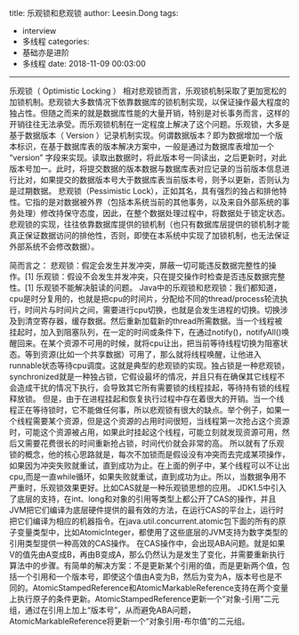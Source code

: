 title: 乐观锁和悲观锁
author: Leesin.Dong
tags:
  - interview
  - 多线程
categories:
  - 基础亦是进阶
  - 多线程
date: 2018-11-09 00:03:00
---
乐观锁（ Optimistic Locking ） 相对悲观锁而言，乐观锁机制采取了更加宽松的加锁机制。悲观锁大多数情况下依靠数据库的锁机制实现，以保证操作最大程度的独占性。但随之而来的就是数据库性能的大量开销，特别是对长事务而言，这样的开销往往无法承受。而乐观锁机制在一定程度上解决了这个问题。乐观锁，大多是基于数据版本（ Version ）记录机制实现。何谓数据版本？即为数据增加一个版本标识，在基于数据库表的版本解决方案中，一般是通过为数据库表增加一个 “version” 字段来实现。读取出数据时，将此版本号一同读出，之后更新时，对此版本号加一。此时，将提交数据的版本数据与数据库表对应记录的当前版本信息进行比对，如果提交的数据版本号大于数据库表当前版本号，则予以更新，否则认为是过期数据。
悲观锁（Pessimistic Lock），正如其名，具有强烈的独占和排他特性。它指的是对数据被外界（包括本系统当前的其他事务，以及来自外部系统的事务处理）修改持保守态度，因此，在整个数据处理过程中，将数据处于锁定状态。悲观锁的实现，往往依靠数据库提供的锁机制（也只有数据库层提供的锁机制才能真正保证数据访问的排他性，否则，即使在本系统中实现了加锁机制，也无法保证外部系统不会修改数据）。

简而言之：
悲观锁：假定会发生并发冲突，屏蔽一切可能违反数据完整性的操作。[1]
乐观锁：假设不会发生并发冲突，只在提交操作时检查是否违反数据完整性。[1] 乐观锁不能解决脏读的问题。
Java中的乐观锁和悲观锁：我们都知道，cpu是时分复用的，也就是把cpu的时间片，分配给不同的thread/process轮流执行，时间片与时间片之间，需要进行cpu切换，也就是会发生进程的切换。切换涉及到清空寄存器，缓存数据。然后重新加载新的thread所需数据。当一个线程被挂起时，加入到阻塞队列，在一定的时间或条件下，在通过notify()，notifyAll()唤醒回来。在某个资源不可用的时候，就将cpu让出，把当前等待线程切换为阻塞状态。等到资源(比如一个共享数据）可用了，那么就将线程唤醒，让他进入runnable状态等待cpu调度。这就是典型的悲观锁的实现。独占锁是一种悲观锁，synchronized就是一种独占锁，它假设最坏的情况，并且只有在确保其它线程不会造成干扰的情况下执行，会导致其它所有需要锁的线程挂起，等待持有锁的线程释放锁。
但是，由于在进程挂起和恢复执行过程中存在着很大的开销。当一个线程正在等待锁时，它不能做任何事，所以悲观锁有很大的缺点。举个例子，如果一个线程需要某个资源，但是这个资源的占用时间很短，当线程第一次抢占这个资源时，可能这个资源被占用，如果此时挂起这个线程，可能立刻就发现资源可用，然后又需要花费很长的时间重新抢占锁，时间代价就会非常的高。
所以就有了乐观锁的概念，他的核心思路就是，每次不加锁而是假设没有冲突而去完成某项操作，如果因为冲突失败就重试，直到成功为止。在上面的例子中，某个线程可以不让出cpu,而是一直while循环，如果失败就重试，直到成功为止。所以，当数据争用不严重时，乐观锁效果更好。比如CAS就是一种乐观锁思想的应用。
JDK1.5中引入了底层的支持，在int、long和对象的引用等类型上都公开了CAS的操作，并且JVM把它们编译为底层硬件提供的最有效的方法，在运行CAS的平台上，运行时把它们编译为相应的机器指令。在java.util.concurrent.atomic包下面的所有的原子变量类型中，比如AtomicInteger，都使用了这些底层的JVM支持为数字类型的引用类型提供一种高效的CAS操作。
在CAS操作中，会出现ABA问题。就是如果V的值先由A变成B，再由B变成A，那么仍然认为是发生了变化，并需要重新执行算法中的步骤。有简单的解决方案：不是更新某个引用的值，而是更新两个值，包括一个引用和一个版本号，即使这个值由A变为B，然后为变为A，版本号也是不同的。AtomicStampedReference和AtomicMarkableReference支持在两个变量上执行原子的条件更新。AtomicStampedReference更新一个“对象-引用”二元组，通过在引用上加上“版本号”，从而避免ABA问题，AtomicMarkableReference将更新一个“对象引用-布尔值”的二元组。